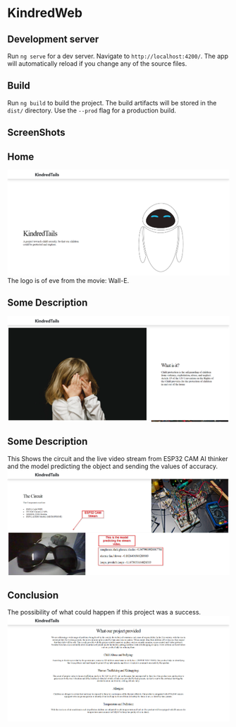 # KindredWeb

## Development server

Run `ng serve` for a dev server. Navigate to `http://localhost:4200/`. The app will automatically reload if you change any of the source files.
## Build

Run `ng build` to build the project. The build artifacts will be stored in the `dist/` directory. Use the `--prod` flag for a production build.

## ScreenShots
## Home
![Alt text](../screenshot/1.png "Home")
The logo is of eve from the movie: Wall-E.
## Some Description
![Alt text](../screenshot/2.png "Description")

## Some Description
This Shows the circuit and the live video stream from ESP32 CAM AI thinker and the model predicting the object and sending the values of accuracy.
![Alt text](../screenshot/3.png "Live Stream")

## Conclusion
The possibility of what could happen if this project was a success.
![Alt text](../screenshot/4.png "Possibility")
